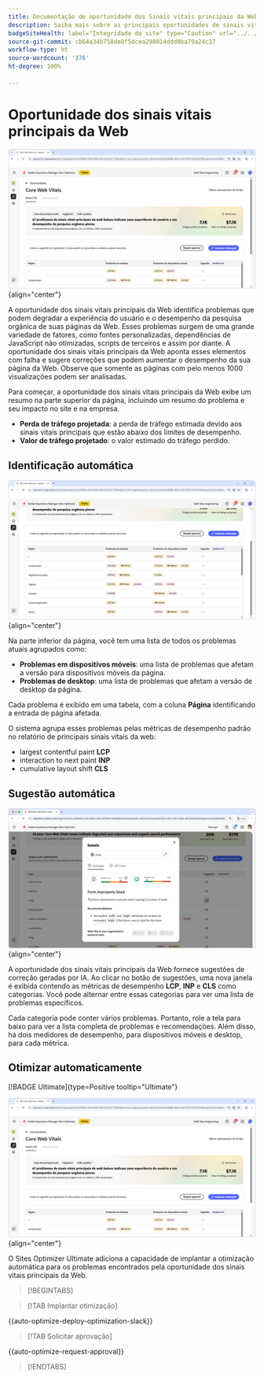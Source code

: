 ```yaml
---
title: Documentação de oportunidade dos Sinais vitais principais da Web
description: Saiba mais sobre as principais oportunidades de sinais vitais principais e como usá-las para melhorar a aquisição de tráfego.
badgeSiteHealth: label="Integridade do site" type="Caution" url="../../opportunity-types/site-health.md" tooltip="Integridade do site"
source-git-commit: cb64a34b758de8f5dcea298014ddd0ba79a24c17
workflow-type: ht
source-wordcount: '376'
ht-degree: 100%

---
```



# Oportunidade dos sinais vitais principais da Web

![oportunidade de dos sinais vitais principais da web](./assets/core-web-vitals/hero.png){align="center"}

A oportunidade dos sinais vitais principais da Web identifica problemas que podem degradar a experiência do usuário e o desempenho da pesquisa orgânica de suas páginas da Web. Esses problemas surgem de uma grande variedade de fatores, como fontes personalizadas, dependências de JavaScript não otimizadas, scripts de terceiros e assim por diante. A oportunidade dos sinais vitais principais da Web aponta esses elementos com falha e sugere correções que podem aumentar o desempenho da sua página da Web. Observe que somente as páginas com pelo menos 1000 visualizações podem ser analisadas.

Para começar, a oportunidade dos sinais vitais principais da Web exibe um resumo na parte superior da página, incluindo um resumo do problema e seu impacto no site e na empresa.

* **Perda de tráfego projetada**: a perda de tráfego estimada devido aos sinais vitais principais que estão abaixo dos limites de desempenho.
* **Valor de tráfego projetado**: o valor estimado do tráfego perdido.

## Identificação automática

![Identificação automática dos sinais vitais principais da Web](./assets/core-web-vitals/auto-identify.png){align="center"}

Na parte inferior da página, você tem uma lista de todos os problemas atuais agrupados como:

* **Problemas em dispositivos móveis**: uma lista de problemas que afetam a versão para dispositivos móveis da página.
* **Problemas de desktop**: uma lista de problemas que afetam a versão de desktop da página.

Cada problema é exibido em uma tabela, com a coluna **Página** identificando a entrada de página afetada.

O sistema agrupa esses problemas pelas métricas de desempenho padrão no relatório de principais sinais vitais da web:

* largest contentful paint **LCP**
* interaction to next paint **INP**
* cumulative layout shift **CLS**

## Sugestão automática

![Sugerir automaticamente a oportunidade dos sinais vitais principais da web](./assets/core-web-vitals/auto-suggest.png){align="center"}

A oportunidade dos sinais vitais principais da Web fornece sugestões de correção geradas por IA. Ao clicar no botão de sugestões, uma nova janela é exibida contendo as métricas de desempenho **LCP**, **INP** e **CLS** como categorias. Você pode alternar entre essas categorias para ver uma lista de problemas específicos.

Cada categoria pode conter vários problemas. Portanto, role a tela para baixo para ver a lista completa de problemas e recomendações.  Além disso, há dois medidores de desempenho, para dispositivos móveis e desktop, para cada métrica.

## Otimizar automaticamente

[!BADGE Ultimate]{type=Positive tooltip="Ultimate"}

![Otimizar automaticamente os sinais vitais principais da Web](./assets/core-web-vitals/auto-optimize.png){align="center"}

O Sites Optimizer Ultimate adiciona a capacidade de implantar a otimização automática para os problemas encontrados pela oportunidade dos sinais vitais principais da Web. <!--- TBD-need more in-depth and opportunity specific information here. What does the auto-optimization do?-->

>[!BEGINTABS]

>[!TAB Implantar otimização]

{{auto-optimize-deploy-optimization-slack}}

>[!TAB Solicitar aprovação]

{{auto-optimize-request-approval}}

>[!ENDTABS]

